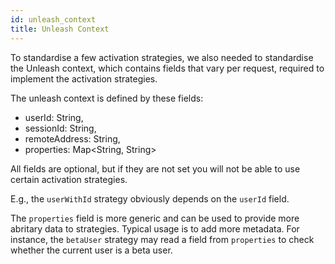 ```yaml
---
id: unleash_context
title: Unleash Context
---
```


To standardise a few activation strategies, we also needed to standardise the Unleash context, which contains fields that vary per request, required to implement the activation strategies.

The unleash context is defined by these fields:

- userId: String,
- sessionId: String,
- remoteAddress: String,
- properties: Map<String, String>

All fields are optional, but if they are not set you will not be able to use certain activation strategies.

E.g., the `userWithId` strategy obviously depends on the `userId` field.

The `properties` field is more generic and can be used to provide more abritary data to strategies. Typical usage is to add more metadata. For instance, the `betaUser` strategy may read a field from `properties` to check whether the current user is a beta user.
